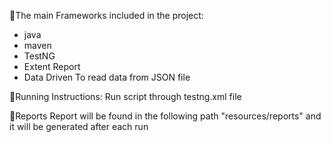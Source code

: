 💢The main Frameworks included in the project:
  - java
  - maven
  - TestNG
  - Extent Report
  - Data Driven To read data from JSON file

💢Running Instructions:
Run script through testng.xml file

💢Reports
Report will be found in the following path "resources/reports" and it will be generated after each run
